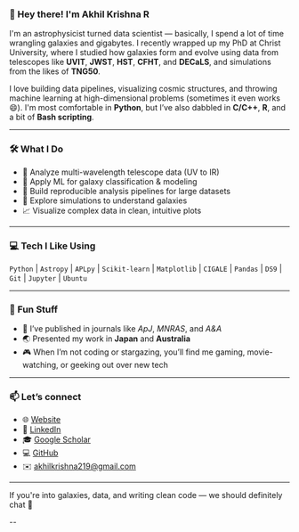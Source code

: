 
### 👋 Hey there! I'm Akhil Krishna R

I'm an astrophysicist turned data scientist — basically, I spend a lot of time wrangling galaxies and gigabytes. I recently wrapped up my PhD at Christ University, where I studied how galaxies form and evolve using data from telescopes like **UVIT**, **JWST**, **HST**, **CFHT**, and **DECaLS**, and simulations from the likes of **TNG50**.

I love building data pipelines, visualizing cosmic structures, and throwing machine learning at high-dimensional problems (sometimes it even works 😄). I'm most comfortable in **Python**, but I’ve also dabbled in **C/C++**, **R**, and a bit of **Bash scripting**.

---

### 🛠️ What I Do
- 🔭 Analyze multi-wavelength telescope data (UV to IR)
- 🤖 Apply ML for galaxy classification & modeling
- 🧪 Build reproducible analysis pipelines for large datasets
- 🧠 Explore simulations to understand galaxies
- 📈 Visualize complex data in clean, intuitive plots

---

### 💻 Tech I Like Using
`Python` | `Astropy` | `APLpy` | `Scikit-learn` | `Matplotlib` | `CIGALE` | `Pandas` | `DS9` | `Git` | `Jupyter` | `Ubuntu`

---

### 🌌 Fun Stuff
- 💬 I’ve published in journals like *ApJ*, *MNRAS*, and *A&A*
- 🌏 Presented my work in **Japan** and **Australia**
- 🎮 When I’m not coding or stargazing, you’ll find me gaming, movie-watching, or geeking out over new tech

---

### 📫 Let’s connect
- 🌐 [Website](https://sites.google.com/res.christuniversity.in/akhilkrishnar/about)  
- 🔗 [LinkedIn](http://www.linkedin.com/in/akhilkrishnar)  
- 🎓 [Google Scholar](https://scholar.google.com/citations?user=iZ4hiU8AAAAJ&hl=en)  
- 💻 [GitHub](https://github.com/akhilkrishnar0)  
- ✉️ akhilkrishna219@gmail.com  

---

If you're into galaxies, data, and writing clean code — we should definitely chat 🚀

--
